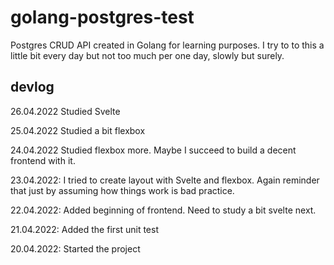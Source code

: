 # golang-postgres-test

Postgres CRUD API created in Golang for learning purposes. I try to to this a little bit every day but not too much per one day, slowly but surely.

## devlog

26.04.2022 Studied Svelte

25.04.2022 Studied a bit flexbox

24.04.2022 Studied flexbox more. Maybe I succeed to build a decent frontend with it.

23.04.2022: I tried to create layout with Svelte and flexbox. Again reminder that just by assuming how things work is bad practice.

22.04.2022: Added beginning of frontend. Need to study a bit svelte next.

21.04.2022: Added the first unit test

20.04.2022: Started the project
